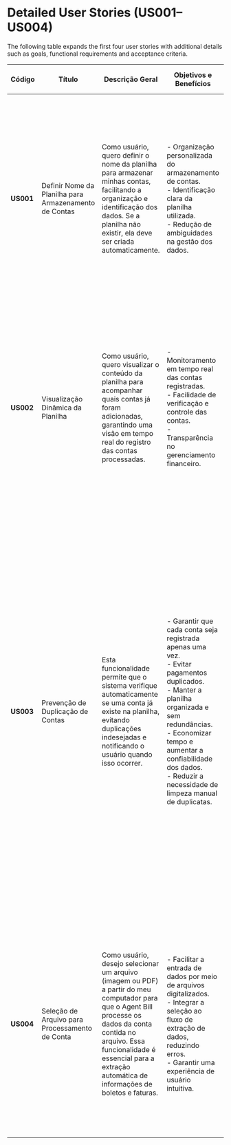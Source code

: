 # Detailed User Stories (US001–US004)

The following table expands the first four user stories with additional details such as goals, functional requirements and acceptance criteria.

| Código | Título | Descrição Geral | Objetivos e Benefícios | Requisitos Funcionais Detalhados | Fluxo Principal (Caminho Feliz) | Fluxos Alternativos e Exceções | Requisitos Não Funcionais | Critérios de Aceitação | Notas e Considerações Técnicas |
|---------|---------|----------------|---------------------|----------------------------------|--------------------------------|-------------------------------------------|--------------------------|----------------------------|----------------------------------|
| **US001** | Definir Nome da Planilha para Armazenamento de Contas | Como usuário, quero definir o nome da planilha para armazenar minhas contas, facilitando a organização e identificação dos dados. Se a planilha não existir, ela deve ser criada automaticamente. | - Organização personalizada do armazenamento de contas.<br>- Identificação clara da planilha utilizada.<br>- Redução de ambiguidades na gestão dos dados. | 1. Permitir que o usuário insira um nome personalizado para a planilha.<br>2. Se o campo for deixado em branco, sugerir e utilizar um nome padrão ("Minhas Contas").<br>3. Verificar a existência da planilha com o nome informado.<br>4. Caso a planilha não exista, criá-la automaticamente. | 1. O usuário acessa a interface do Agent Bill.<br>2. Clica na opção para definir o nome da planilha.<br>3. Insere um nome ou deixa o campo vazio.<br>4. O sistema valida a entrada.<br>5. Se vazio, utiliza o nome padrão "Minhas Contas".<br>6. Verifica se a planilha já existe.<br>7. Se não existir, cria a planilha automaticamente.<br>8. Exibe uma confirmação para o usuário. | - Se o usuário inserir um nome que já exista, o sistema poderá solicitar confirmação para usar a planilha existente ou sugerir a criação de uma nova.<br>- Se ocorrer um erro durante a criação, uma mensagem de erro deve ser exibida e uma nova tentativa deve ser permitida. | - Interface simples, intuitiva e responsiva.<br>- Validação e criação da planilha devem ocorrer rapidamente.<br>- Segurança e integridade dos dados.<br>- Compatibilidade com a API do Google Sheets. | - O sistema deve permitir a inserção de um nome para a planilha.<br>- Se o usuário não inserir um nome, o padrão "Minhas Contas" é utilizado.<br>- A planilha deve ser criada automaticamente se não existir.<br>- Feedback claro e imediato ao usuário sobre a ação realizada. | - Implementar a validação no cliente e no servidor.<br>- Gerenciar erros de autenticação com a API do Google Sheets.<br>- Permitir apenas usuários autenticados via Google OAuth.<br>- Realizar testes para cenários como nome vazio, nome existente e falhas de criação. |
| **US002** | Visualização Dinâmica da Planilha | Como usuário, quero visualizar o conteúdo da planilha para acompanhar quais contas já foram adicionadas, garantindo uma visão em tempo real do registro das contas processadas. | - Monitoramento em tempo real das contas registradas.<br>- Facilidade de verificação e controle das contas.<br>- Transparência no gerenciamento financeiro. | 1. Exibir a planilha na interface web do Agent Bill.<br>2. Atualizar os dados dinamicamente sem recarregar a página.<br>3. Permitir a navegação quando houver muitos registros.<br>4. (Opcional) Oferecer filtros e ordenação.<br>5. Organizar as informações em colunas bem definidas. | 1. O usuário acessa a interface web do Agent Bill.<br>2. A planilha é exibida automaticamente.<br>3. O usuário visualiza a lista completa de contas.<br>4. Sempre que ocorrer uma alteração, a planilha se atualiza dinamicamente. | - Se a atualização dinâmica falhar, exibir uma mensagem de erro e um botão para recarregar manualmente.<br>- Em caso de grande volume de dados, pode haver paginação ou rolagem infinita.<br>- Problemas de conexão com o Google Sheets geram um alerta ao usuário. | - Interface responsiva para diferentes dispositivos.<br>- Tempo de resposta mínimo para manter a sensação de "tempo real".<br>- Visualização acessível apenas a usuários autenticados.<br>- Desempenho otimizado mesmo com muitos registros. | - A planilha deve estar visível na interface em todos os momentos.<br>- Alterações devem ser refletidas dinamicamente e sem recarregar a página.<br>- Dados organizados de forma clara.<br>- Mensagens de erro adequadas devem ser exibidas em falhas de atualização. | - Pode-se utilizar polling ou WebSockets para a atualização em tempo real.<br>- A integração com o Google Sheets deve ser robusta.<br>- Testes de desempenho são essenciais para garantir fluidez.<br>- A experiência do usuário deve ser priorizada. |
| **US003** | Prevenção de Duplicação de Contas | Esta funcionalidade permite que o sistema verifique automaticamente se uma conta já existe na planilha, evitando duplicações indesejadas e notificando o usuário quando isso ocorrer. | - Garantir que cada conta seja registrada apenas uma vez.<br>- Evitar pagamentos duplicados.<br>- Manter a planilha organizada e sem redundâncias.<br>- Economizar tempo e aumentar a confiabilidade dos dados.<br>- Reduzir a necessidade de limpeza manual de duplicatas. | 1. Verificar duplicatas antes de adicionar uma conta.<br>2. Considerar código de barras como identificador principal.<br>3. Se não houver código de barras, usar combinação de nome, cedente e vencimento.<br>4. Exibir notificação clara sobre a duplicata detectada.<br>5. Oferecer opções ao usuário: cancelar, atualizar existente ou forçar inserção.<br>6. Registrar em log as tentativas de duplicata. | 1. O usuário seleciona um arquivo de imagem ou PDF com dados de uma conta.<br>2. O sistema processa o arquivo e extrai as informações relevantes.<br>3. O sistema verifica se existe uma conta com o mesmo código de barras.<br>4. O sistema verifica se existe uma conta com a mesma combinação de nome, cedente e vencimento.<br>5. Se não houver duplicatas, os dados são exibidos para confirmação.<br>6. O usuário confirma a adição da conta.<br>7. O sistema adiciona a conta na planilha.<br>8. Uma mensagem de sucesso é exibida. | 1. Duplicata por código de barras: após o passo 3, o sistema detecta a duplicata, exibe os detalhes e oferece opções (Cancelar, Atualizar Existente ou Adicionar como Nova).<br>2. Duplicata por nome, cedente e data: após o passo 4, exibe notificação e oferece as mesmas opções.<br>3. Falha na extração do código de barras: o sistema avisa que a verificação ocorrerá apenas pelos campos nome, cedente e vencimento. | - A verificação deve ocorrer em menos de 2 segundos mesmo com centenas de registros.<br>- Notificações claras e visíveis.<br>- Manutenção da integridade dos dados em operações simultâneas.<br>- Compatível com o formato do Google Sheets.<br>- Código documentado para futuras alterações. | - Verificar se a conta já existe considerando o código de barras.<br>- Usar campos secundários quando não houver código de barras.<br>- Notificar a duplicata com dados para comparação e ações do usuário.<br>- Registrar em log todas as tentativas de duplicata.<br>- Funcionar adequadamente em planilhas com ao menos 1000 registros. | - Implementar a lógica de verificação de duplicatas no Google Apps Script.<br>- Criar um índice em memória para otimizar buscas.<br>- Dependência direta com as histórias US004 a US008.<br>- Normalizar textos antes de comparar e considerar funções de similaridade.<br>- Registrar logs em aba separada ou planilha de logs.<br>- Tornar as funções modulares para atualizações futuras.<br>- Ignorar diferenças de formatação em valores monetários.<br>- Interface de notificação integrada ao Google Sites.<br>- Verificar dados extraídos pela API OpenAI Vision. |
| **US004** | Seleção de Arquivo para Processamento de Conta | Como usuário, desejo selecionar um arquivo (imagem ou PDF) a partir do meu computador para que o Agent Bill processe os dados da conta contida no arquivo. Essa funcionalidade é essencial para a extração automática de informações de boletos e faturas. | - Facilitar a entrada de dados por meio de arquivos digitalizados.<br>- Integrar a seleção ao fluxo de extração de dados, reduzindo erros.<br>- Garantir uma experiência de usuário intuitiva. | 1. Interface deve ter botão "Selecionar Arquivo" abrindo o seletor do sistema.<br>2. Aceitar apenas arquivos PNG, JPG e PDF, validando imediatamente o formato.<br>3. Após validação, enviar o arquivo para a API OpenAI Vision e exibir mensagem "Processando arquivo".<br>4. Tratar erros: formato inválido gera aviso; cancelamento de seleção não inicia processo. | 1. Usuário clica em "Selecionar Arquivo".<br>2. Seleciona um arquivo PNG, JPG ou PDF.<br>3. O sistema valida e envia para a API.<br>4. O usuário é informado que o arquivo está sendo processado.<br>5. O fluxo continua até a extração e confirmação dos dados. | 1. Formato inválido: exibir mensagem e permitir nova tentativa.<br>2. Cancelamento da operação: retornar à interface principal sem validar ou enviar o arquivo. | - Interface intuitiva e responsiva.<br>- Validação rápida do formato do arquivo.<br>- Envios para a API otimizados.<br>- Transmissão segura dos arquivos. | - O sistema deve aceitar apenas PNG, JPG e PDF.<br>- Em formato inválido, mostrar erro claro com os formatos suportados.<br>- Após um arquivo válido ser escolhido, exibir feedback visual de processamento.<br>- O arquivo deve ser enviado para a API OpenAI Vision para extração dos dados. | - Validar formato no cliente e no servidor.<br>- Testar em diferentes navegadores e dispositivos.<br>- Mensagens claras devem orientar o usuário em cada etapa.<br>- Integração com a API de extração e Google Sheets deve ser testada com atenção. |


